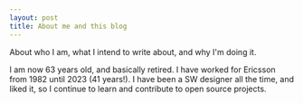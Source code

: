 ```yaml
---
layout: post
title: About me and this blog
---
```


About who I am, what I intend to write about, and why I'm doing it.

I am now 63 years old, and basically retired. I have worked for
Ericsson from 1982 until 2023 (41 years!). I have been a SW designer
all the time, and liked it, so I continue to learn and contribute to
open source projects.


